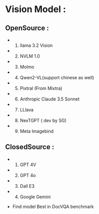 # Vision Model :

## OpenSource :

- 1. llama 3.2 Vision
- 2. NVLM 1.0
- 3. Molmo
- 4. Qwen2-VL(support chinese as well)
- 5. Pixtral (From Mixtra)
- 6. Anthropic Claude 3.5 Sonnet
- 7. LLlava
- 8. NexTGPT ( dev by SG)
- 9. Meta Imagebind

## ClosedSource :

- 1. GPT 4V
- 2. GPT 4o
- 3. Dall E3
- 4. Google Gemini

- Find model Best in DocVQA benchmark
